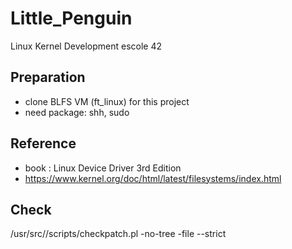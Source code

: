 # Little_Penguin
Linux Kernel Development escole 42

## Preparation
- clone BLFS VM (ft_linux) for this project
- need package: shh, sudo

## Reference
- book : Linux Device Driver 3rd Edition
- https://www.kernel.org/doc/html/latest/filesystems/index.html

## Check
/usr/src/<kernel>/scripts/checkpatch.pl <file> -no-tree -file --strict
